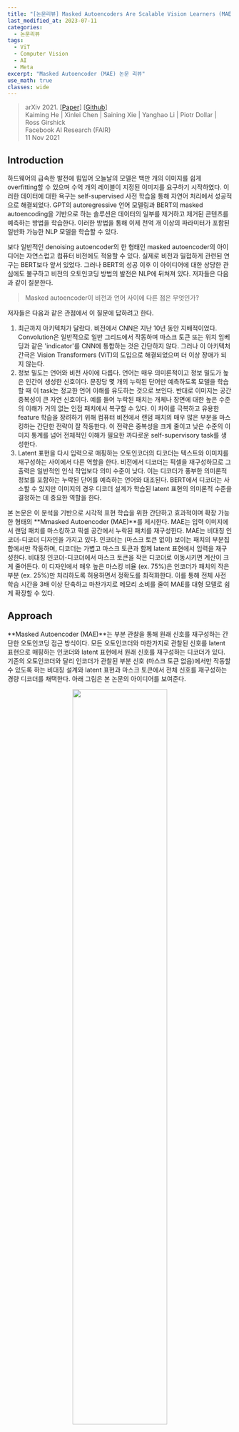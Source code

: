 ```yaml
---
title: "[논문리뷰] Masked Autoencoders Are Scalable Vision Learners (MAE)"
last_modified_at: 2023-07-11
categories:
  - 논문리뷰
tags:
  - ViT
  - Computer Vision
  - AI
  - Meta
excerpt: "Masked Autoencoder (MAE) 논문 리뷰"
use_math: true
classes: wide
---
```


> arXiv 2021. [[Paper](https://arxiv.org/abs/2111.06377)] [[Github](https://github.com/facebookresearch/mae)]  
> Kaiming He | Xinlei Chen | Saining Xie | Yanghao Li | Piotr Dollar | Ross Girshick  
> Facebook AI Research (FAIR)  
> 11 Nov 2021  

## Introduction
하드웨어의 급속한 발전에 힘입어 오늘날의 모델은 백만 개의 이미지를 쉽게 overfitting할 수 있으며 수억 개의 레이블이 지정된 이미지를 요구하기 시작하였다. 이러한 데이터에 대한 욕구는 self-supervised 사전 학습을 통해 자연어 처리에서 성공적으로 해결되었다. GPT의 autoregressive 언어 모델링과 BERT의 masked autoencoding을 기반으로 하는 솔루션은 데이터의 일부를 제거하고 제거된 콘텐츠를 예측하는 방법을 학습한다. 이러한 방법을 통해 이제 천억 개 이상의 파라미터가 포함된 일반화 가능한 NLP 모델을 학습할 수 있다.

보다 일반적인 denoising autoencoder의 한 형태인 masked autoencoder의 아이디어는 자연스럽고 컴퓨터 비전에도 적용할 수 있다. 실제로 비전과 밀접하게 관련된 연구는 BERT보다 앞서 있었다. 그러나 BERT의 성공 이후 이 아이디어에 대한 상당한 관심에도 불구하고 비전의 오토인코딩 방법의 발전은 NLP에 뒤쳐져 있다. 저자들은 다음과 같이 질문한다. 

> Masked autoencoder이 비전과 언어 사이에 다른 점은 무엇인가?

저자들은 다음과 같은 관점에서 이 질문에 답하려고 한다.

1. 최근까지 아키텍처가 달랐다. 비전에서 CNN은 지난 10년 동안 지배적이었다. Convolution은 일반적으로 일반 그리드에서 작동하며 마스크 토큰 또는 위치 임베딩과 같은 'indicator'를 CNN에 통합하는 것은 간단하지 않다. 그러나 이 아키텍처 간극은 Vision Transformers (ViT)의 도입으로 해결되었으며 더 이상 장애가 되지 않는다.
2. 정보 밀도는 언어와 비전 사이에 다릅다. 언어는 매우 의미론적이고 정보 밀도가 높은 인간이 생성한 신호이다. 문장당 몇 개의 누락된 단어만 예측하도록 모델을 학습할 때 이 task는 정교한 언어 이해를 유도하는 것으로 보인다. 반대로 이미지는 공간 중복성이 큰 자연 신호이다. 예를 들어 누락된 패치는 개체나 장면에 대한 높은 수준의 이해가 거의 없는 인접 패치에서 복구할 수 있다. 이 차이를 극복하고 유용한 feature 학습을 장려하기 위해 컴퓨터 비전에서 랜덤 패치의 매우 많은 부분을 마스킹하는 간단한 전략이 잘 작동한다. 이 전략은 중복성을 크게 줄이고 낮은 수준의 이미지 통계를 넘어 전체적인 이해가 필요한 까다로운 self-supervisory task를 생성한다. 
3. Latent 표현을 다시 입력으로 매핑하는 오토인코더의 디코더는 텍스트와 이미지를 재구성하는 사이에서 다른 역할을 한다. 비전에서 디코더는 픽셀을 재구성하므로 그 출력은 일반적인 인식 작업보다 의미 수준이 낮다. 이는 디코더가 풍부한 의미론적 정보를 포함하는 누락된 단어를 예측하는 언어와 대조된다. BERT에서 디코더는 사소할 수 있지만 이미지의 경우 디코더 설계가 학습된 latent 표현의 의미론적 수준을 결정하는 데 중요한 역할을 한다.

본 논문은 이 분석을 기반으로 시각적 표현 학습을 위한 간단하고 효과적이며 확장 가능한 형태의 **Mmasked Autoencoder (MAE)**를 제시한다. MAE는 입력 이미지에서 랜덤 패치를 마스킹하고 픽셀 공간에서 누락된 패치를 재구성한다. MAE는 비대칭 인코더-디코더 디자인을 가지고 있다. 인코더는 (마스크 토큰 없이) 보이는 패치의 부분집합에서만 작동하며, 디코더는 가볍고 마스크 토큰과 함께 latent 표현에서 입력을 재구성한다. 비대칭 인코더-디코더에서 마스크 토큰을 작은 디코더로 이동시키면 계산이 크게 줄어든다. 이 디자인에서 매우 높은 마스킹 비율 (ex. 75%)은 인코더가 패치의 작은 부분 (ex. 25%)만 처리하도록 허용하면서 정확도를 최적화한다. 이를 통해 전체 사전 학습 시간을 3배 이상 단축하고 마찬가지로 메모리 소비를 줄여 MAE를 대형 모델로 쉽게 확장할 수 있다.

## Approach
**Masked Autoencoder (MAE)**는 부분 관찰을 통해 원래 신호를 재구성하는 간단한 오토인코딩 접근 방식이다. 모든 오토인코더와 마찬가지로 관찰된 신호를 latent 표현으로 매핑하는 인코더와 latent 표현에서 원래 신호를 재구성하는 디코더가 있다. 기존의 오토인코더와 달리 인코더가 관찰된 부분 신호 (마스크 토큰 없음)에서만 작동할 수 있도록 하는 비대칭 설계와 latent 표현과 마스크 토큰에서 전체 신호를 재구성하는 경량 디코더를 채택한다. 아래 그림은 본 논문의 아이디어를 보여준다.

<center><img src='{{"/assets/img/mae/mae-fig1.webp" | relative_url}}' width="65%"></center>

#### Masking
ViT에 따라 이미지를 겹치지 않는 패치로 나눈다. 그런 다음 패치의 부분집합을 샘플링하고 나머지 패치를 마스킹, 즉 제거한다. 샘플링 전략은 간단하다. 균일한 분포에 따라 교체 없이 랜덤 패치를 샘플링한다. 이를 단순히 "랜덤 샘플링"이라고 부른다.

마스킹 비율 (즉, 제거된 패치의 비율)이 높은 랜덤 샘플링은 중복성을 크게 제거하므로 눈에 보이는 인접 패치에서 외삽으로 쉽게 해결할 수 없는 task를 생성한다. 균일한 분포는 잠재적인 중심 편향 (즉, 이미지 중심 근처에 마스킹된 패치가 더 많음)을 방지한다. 마지막으로 매우 희박한 입력은 효율적인 인코더를 설계할 수 있는 기회를 제공한다.

#### MAE encoder
인코더는 ViT이지만 가려지지 않은 패치에만 적용된다. 표준 ViT에서와 마찬가지로 인코더는 위치 임베딩이 추가된 linear projection으로 패치를 포함하고 일련의 Transformer 블록을 통해 결과 집합을 처리한다. 그러나 인코더는 전체 집합의 작은 부분집합 (ex. 25%)에서만 작동한다. 마스킹된 패치는 제거되며, 마스크 토큰이 사용되지 않는다. 이를 통해 컴퓨팅과 메모리의 일부만으로 매우 큰 인코더를 학습할 수 있다. 전체 세트는 경량 디코더에 의해 처리된다.

#### MAE decoder
MAE 디코더에 대한 입력은 '

1. 인코딩된 보이는 패치
2. 마스크 토큰

으로 구성된 전체 토큰 집합이다. 각 마스크 토큰은 예측할 누락된 패치의 존재를 나타내는 공유되고 학습된 벡터이다. 이 전체 세트의 모든 토큰에 위치 임베딩을 추가한다. 위치 임베딩이 없으면 마스크 토큰은 이미지에서 자신의 위치에 대한 정보를 갖지 못한다. 디코더에는 또 다른 일련의 Transformer 블록이 있다.

MAE 디코더는 이미지 재구성 task를 수행하기 위해 사전 학습 중에만 사용된다. 이미지 표현을 생성하는 데는 인코더만 사용된다. 따라서 디코더 아키텍처는 인코더 디자인과 독립적인 방식으로 유연하게 설계될 수 있다. 저자들은 인코더보다 더 좁고 얕은 아주 작은 디코더로 실험하였다. 예를 들어, 기본 디코더는 인코더에 비해 토큰당 계산이 10% 미만이다. 이 비대칭 설계를 통해 전체 토큰 세트는 경량 디코더에서만 처리되므로 사전 학습 시간이 크게 단축된다.

#### Reconstruction target
MAE는 각 마스킹된 패치의 픽셀 값을 예측하여 입력을 재구성한다. 디코더 출력의 각 요소는 패치를 나타내는 픽셀 값의 벡터이다. 디코더의 마지막 레이어는 출력 채널 수가 패치의 픽셀 값 수와 동일한 linear projection이다. 디코더의 출력은 재구성된 이미지를 형성하도록 재구성된다. Loss function은 픽셀 공간에서 재구성된 이미지와 원래 이미지 사이의 평균 제곱 오차(MSE)를 계산한다. BERT와 유사하게 마스킹된 패치에서만 loss를 계산한다.

또한 저자들은 재구성 대상이 각 마스킹된 패치의 정규화된 픽셀 값인 버전도 연구하였다. 구체적으로, 패치에 있는 모든 픽셀의 평균과 표준편차를 계산하고 이를 사용하여 이 패치를 정규화한다. 재구성 대상으로 정규화 된 픽셀을 사용하면 실험에서 표현 품질이 향상된다.

#### Simple implementation
MAE 사전 학습은 효율적으로 구현될 수 있으며 중요한 것은 특수한 sparse 연산이 필요하지 않다는 것이다. 먼저 모든 입력 패치에 대한 토큰을 생성한다. 다음으로 토큰 목록을 임의로 섞고 마스킹 비율에 따라 목록의 마지막 부분을 제거한다. 이 프로세스는 인코더에 대한 토큰의 작은 부분집합을 생성하며 교체 없이 샘플링 패치와 동일하다. 인코딩 후 마스크 토큰 목록을 인코딩된 패치 목록에 추가하고 이 전체 목록을 언셔플링 (랜덤 셔플의 역 연산)하여 모든 토큰을 대상에 맞춘다. 디코더는 이 전체 목록에 적용된다 (위치 임베딩이 추가됨). 이 간단한 구현은 셔플링과 언셔플링 연산이 빠르기 때문에 무시할 수 있는 오버헤드를 도입한다.

## Qualitative Results
다음은 ImageNet validation 이미지에 대한 결과이다. 왼쪽은 마스킹된 이미지, 중간은 MAE 재구성 결과, 오른쪽은 ground-truth이다. 

<center><img src='{{"/assets/img/mae/mae-fig2.webp" | relative_url}}' width="100%"></center>
<br>
다음은 COCO validation 이미지에 대한 결과이다.

<center><img src='{{"/assets/img/mae/mae-fig3.webp" | relative_url}}' width="100%"></center>
<br>
다음은 ImageNet validation 이미지에 대하여 마스킹 비율에 따른 결과이다.

<center><img src='{{"/assets/img/mae/mae-fig4.webp" | relative_url}}' width="75%"></center>

## ImageNet Experiments
### 1. Main Properties
#### Masking ratio
다음은 마스킹 비율에 따른 fine-tuning 성능과 linear probing 성능이다. 

<center><img src='{{"/assets/img/mae/mae-fig5.webp" | relative_url}}' width="65%"></center>

#### Decoder design
다음은 디코더의 깊이(왼쪽)와 디코더 너비(오른쪽)에 따른 성능을 나타낸 표이다.

<center><img src='{{"/assets/img/mae/mae-table1a.webp" | relative_url}}' width="47%"></center>

#### Mask token
다음은 마스크 토큰 유무에 따른 성능을 비교한 표이다.

<center><img src='{{"/assets/img/mae/mae-table1c.webp" | relative_url}}' width="35%"></center>

#### Reconstruction target
다음은 재구성 대상에 따른 성능을 비교한 표이다.

<center><img src='{{"/assets/img/mae/mae-table1d.webp" | relative_url}}' width="35%"></center>

#### Data augmentation
다음은 data augmentation 방법에 따른 성능을 비교한 표이다.

<center><img src='{{"/assets/img/mae/mae-table1e.webp" | relative_url}}' width="32%"></center>

#### Mask sampling strategy
다음은 마스크 샘플링 전략에 따른 결과이다. 

<center><img src='{{"/assets/img/mae/mae-table1f.webp" | relative_url}}' width="27%"></center>
<br>
<center><img src='{{"/assets/img/mae/mae-fig6.webp" | relative_url}}' width="70%"></center>

#### Training schedule
다음은 학습이 진행됨에 따라 fine-tuning 성능과 linear probing 성능의 변화를 나타낸 그래프이다.

<center><img src='{{"/assets/img/mae/mae-fig7.webp" | relative_url}}' width="67%"></center>

### 2. Comparisons with Previous Results
#### Comparisons with self-supervised methods
다음은 이전 방법들과 비교한 표이다. 

<center><img src='{{"/assets/img/mae/mae-table3.webp" | relative_url}}' width="57%"></center>

#### Comparisons with supervised pre-training
다음은 MAE 사전 학습과 supervised 사전 학습의 성능을 비교한 그래프이다.

<center><img src='{{"/assets/img/mae/mae-fig8.webp" | relative_url}}' width="67%"></center>

### 3. Partial Fine-tuning
다음은 fine-tuning한 Transformer 블록 수에 따른 결과이다.

<center><img src='{{"/assets/img/mae/mae-fig9.webp" | relative_url}}' width="64%"></center>

## Transfer Learning Experiments
#### Object detection and segmentation
다음은 COCO 데이터셋에서의 object detection 및 segmentation 결과이다.

<center><img src='{{"/assets/img/mae/mae-table4.webp" | relative_url}}' width="53%"></center>

#### Semantic segmentation
다음은 ADE20K 데이터셋에서의 semantic segmentation 결과이다.

<center><img src='{{"/assets/img/mae/mae-table5.webp" | relative_url}}' width="45%"></center>

#### Classification tasks
다음은 iNaturalists와 Places 데이터셋에서의 classification 결과이다.

<center><img src='{{"/assets/img/mae/mae-table6.webp" | relative_url}}' width="55%"></center>

#### Pixels vs. tokens
다음은 MAE 재구성 대상으로 픽셀을 사용할 때와 토큰을 사용할 때의 결과이다. $\triangle$은 dVAE 토큰과 정규화된 픽셀의 결과 사이의 차이이다. 

<center><img src='{{"/assets/img/mae/mae-table7.webp" | relative_url}}' width="55%"></center>
